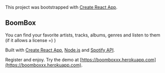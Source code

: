 This project was bootstrapped with [Create React App](https://github.com/facebookincubator/create-react-app).


## BoomBox
You can find your favorite artists, tracks, albums, genres and listen to them (if it allows a license =) )

Built with [Create React App](https://github.com/facebookincubator/create-react-app), [Node.js](https://nodejs.org) and [Spotify API](https://www.spotify.com/).

Register and enjoy.
Try the demo at [https://boomboxxx.herokuapp.com](https://boomboxxx.herokuapp.com).